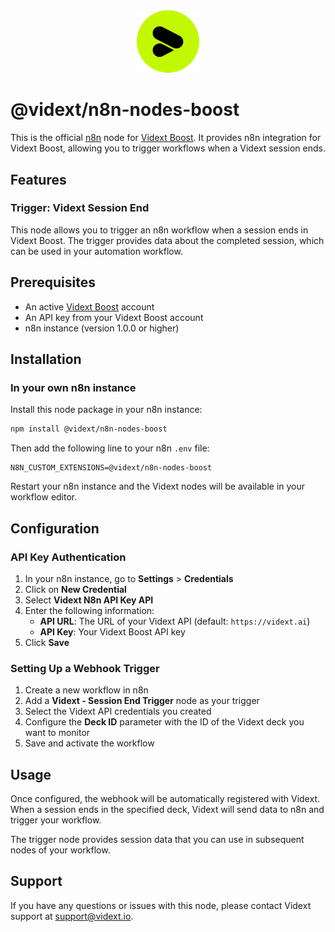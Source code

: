 <div align="center">
  <img src="nodes/Vidext/vidext.svg" alt="Vidext Logo" width="100">
</div>

# @vidext/n8n-nodes-boost
This is the official [n8n](https://n8n.io) node for [Vidext Boost](https://vidext.io/boost). It provides n8n integration for Vidext Boost, allowing you to trigger workflows when a Vidext session ends.

## Features

### Trigger: Vidext Session End

This node allows you to trigger an n8n workflow when a session ends in Vidext Boost. The trigger provides data about the completed session, which can be used in your automation workflow.

## Prerequisites

- An active [Vidext Boost](https://vidext.io/boost) account
- An API key from your Vidext Boost account
- n8n instance (version 1.0.0 or higher)

## Installation

### In your own n8n instance

Install this node package in your n8n instance:

```bash
npm install @vidext/n8n-nodes-boost
```

Then add the following line to your n8n `.env` file:

```
N8N_CUSTOM_EXTENSIONS=@vidext/n8n-nodes-boost
```

Restart your n8n instance and the Vidext nodes will be available in your workflow editor.

## Configuration

### API Key Authentication

1. In your n8n instance, go to **Settings** > **Credentials**
2. Click on **New Credential**
3. Select **Vidext N8n API Key API**
4. Enter the following information:
   - **API URL**: The URL of your Vidext API (default: `https://vidext.ai`)
   - **API Key**: Your Vidext Boost API key
5. Click **Save**

### Setting Up a Webhook Trigger

1. Create a new workflow in n8n
2. Add a **Vidext - Session End Trigger** node as your trigger
3. Select the Vidext API credentials you created
4. Configure the **Deck ID** parameter with the ID of the Vidext deck you want to monitor
5. Save and activate the workflow

## Usage

Once configured, the webhook will be automatically registered with Vidext. When a session ends in the specified deck, Vidext will send data to n8n and trigger your workflow.

The trigger node provides session data that you can use in subsequent nodes of your workflow.

## Support

If you have any questions or issues with this node, please contact Vidext support at support@vidext.io.
